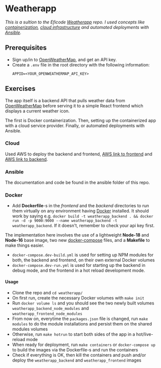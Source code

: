 # Weatherapp

_This is a sultion to the Eficode [Weatherapp][1] repo. I used concepts like [containerization](#docker), [cloud infrastructure](#cloud) and automated deployments with [Ansible](#ansible)._

## Prerequisites

- Sign up/in to [OpenWeatherMap][2], and get an API key.
- Create a `.env` file in the root directory with the following information:
  ```
  APPID=<YOUR_OPENWEATHERMAP_API_KEY>
  ```

## Exercises

The app itself is a backend API that pulls weather data from [OpenWeatherMap][2] before serving it to a simple React frontend which displays a current weather icon.

The first is Docker containerization. Then, setting up the containerized app with a cloud service provider. Finally, or automated deployments with Ansible.

### Cloud

Used AWS to deploy the backend and frontend, [AWS link to frontend][7] and [AWS link to backend][8].

### Ansible

The documentation and code be found in the ansible folder of this repo.

### Docker

- Add **Dockerfile**-s in the _frontend_ and the _backend_ directories to run them virtually on any environment having [Docker][3] installed. It should work by saying e.g. `docker build -t weatherapp_backend . && docker run -d -p 9000:9000 --name weatherapp_backend -t weatherapp_backend`. If it doesn't, remember to check your api key first.

The implementation here involves the use of a lightweight **Node-18** and **Node-16** base image, two new [docker-compose][3] files, and a **Makefile** to make things easier.

- `docker-compose.dev-build.yml` is used for setting up NPM modules for both, the backend and frontend, on their own external Docker volumes
- `docker-compose.dev-run.yml` is used for starting up the backend in debug mode, and the frontend in a hot reload development mode.

#### Usage

- Clone the repo and `cd weatherapp/`
- On first run, create the necessary Docker volumes with `make init`
- Run `docker volume ls` and you should see the two newly built volumes `weatherapp_backend_node_modules` and `weatherapp_frontend_node_modules`
- From now on, everytime the `packages.json` file is changed, run `make modules` to do the module installations and persist them on the shared modules volumes
- Otherwise, run `make hotrun` to start both sides of the app in a hot/live-reload mode
- When ready for deployment, run `make containers` or `docker-compose up` to build the images via the Dockerfile-s and run the containers
- Check if everything is OK, then kill the containers and push and/or deploy the `weatherapp_backend` and `weatherapp_frontend` images

[1]: https://github.com/eficode/weatherapp
[2]: http://openweathermap.org
[3]: https://www.docker.com/
[4]: https://docs.docker.com/compose
[5]: https://aws.amazon.com/free
[6]: https://cloud.google.com/free
[7]: http://weatherapp-efcidoe.s3.eu-north-1.amazonaws.com/index.html
[8]: http://44.206.249.75:9000/api/weather
